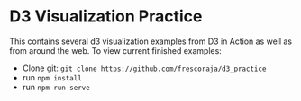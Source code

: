 # D3 Visualization Practice

This contains several d3 visualization examples from D3 in Action as well as from around the web. To view current
finished examples:

  - Clone git: `git clone https://github.com/frescoraja/d3_practice`
  - run `npm install`
  - run `npm run serve`
